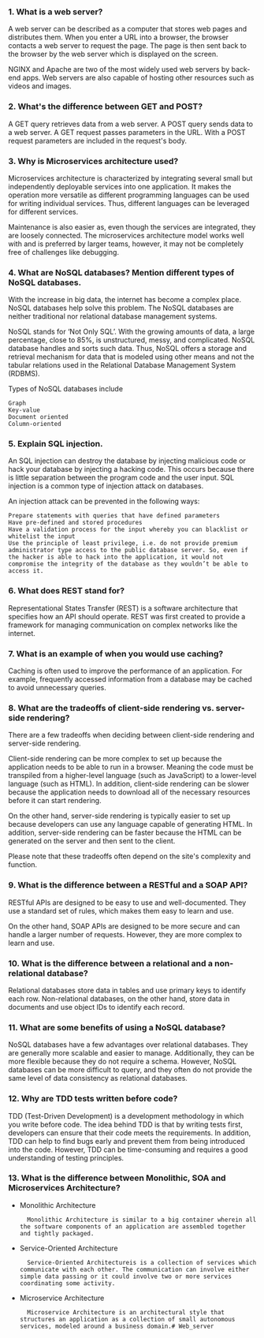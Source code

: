 ### 1. What is a web server?

A web server can be described as a computer that stores web pages and distributes them. When you enter a URL into a browser, the browser contacts a web server to request the page. The page is then sent back to the browser by the web server which is displayed on the screen.

NGINX and Apache are two of the most widely used web servers by back-end apps. Web servers are also capable of hosting other resources such as videos and images.

### 2. What's the difference between GET and POST?

A GET query retrieves data from a web server. A POST query sends data to a web server. A GET request passes parameters in the URL. With a POST request parameters are included in the request's body.


### 3. Why is Microservices architecture used?

Microservices architecture is characterized by integrating several small but independently deployable services into one application. It makes the operation more versatile as different programming languages can be used for writing individual services. Thus, different languages can be leveraged for different services.

Maintenance is also easier as, even though the services are integrated, they are loosely connected. The microservices architecture model works well with and is preferred by larger teams, however, it may not be completely free of challenges like debugging.


### 4. What are NoSQL databases? Mention different types of NoSQL databases.

With the increase in big data, the internet has become a complex place. NoSQL databases help solve this problem. The NoSQL databases are neither traditional nor relational database management systems.

NoSQL stands for ‘Not Only SQL’. With the growing amounts of data, a large percentage, close to 85%, is unstructured, messy, and complicated. NoSQL database handles and sorts such data. Thus, NoSQL offers a storage and retrieval mechanism for data that is modeled using other means and not the tabular relations used in the Relational Database Management System (RDBMS).

Types of NoSQL databases include

    Graph
    Key-value
    Document oriented
    Column-oriented

### 5. Explain SQL injection.

An SQL injection can destroy the database by injecting malicious code or hack your database by injecting a hacking code. This occurs because there is little separation between the program code and the user input. SQL injection is a common type of injection attack on databases.

An injection attack can be prevented in the following ways:

    Prepare statements with queries that have defined parameters
    Have pre-defined and stored procedures
    Have a validation process for the input whereby you can blacklist or whitelist the input
    Use the principle of least privilege, i.e. do not provide premium administrator type access to the public database server. So, even if the hacker is able to hack into the application, it would not compromise the integrity of the database as they wouldn’t be able to access it.


### 6. What does REST stand for?

Representational States Transfer (REST) is a software architecture that specifies how an API should operate. REST was first created to provide a framework for managing communication on complex networks like the internet.

### 7. What is an example of when you would use caching?

Caching is often used to improve the performance of an application. For example, frequently accessed information from a database may be cached to avoid unnecessary queries.


### 8. What are the tradeoffs of client-side rendering vs. server-side rendering?

There are a few tradeoffs when deciding between client-side rendering and server-side rendering.

Client-side rendering can be more complex to set up because the application needs to be able to run in a browser. Meaning the code must be transpiled from a higher-level language (such as JavaScript) to a lower-level language (such as HTML). In addition, client-side rendering can be slower because the application needs to download all of the necessary resources before it can start rendering.

On the other hand, server-side rendering is typically easier to set up because developers can use any language capable of generating HTML. In addition, server-side rendering can be faster because the HTML can be generated on the server and then sent to the client.

Please note that these tradeoffs often depend on the site's complexity and function.


### 9. What is the difference between a RESTful and a SOAP API?

RESTful APIs are designed to be easy to use and well-documented. 
They use a standard set of rules, which makes them easy to learn and use. 

On the other hand, SOAP APIs are designed to be more secure and can handle a larger number of requests. 
However, they are more complex to learn and use.  

### 10. What is the difference between a relational and a non-relational database?

Relational databases store data in tables and use primary keys to identify each row. Non-relational databases, on the other hand, store data in documents and use object IDs to identify each record. 


### 11. What are some benefits of using a NoSQL database?

NoSQL databases have a few advantages over relational databases. They are generally more scalable and easier to manage. Additionally, they can be more flexible because they do not require a schema. However, NoSQL databases can be more difficult to query, and they often do not provide the same level of data consistency as relational databases.


### 12. Why are TDD tests written before code?

TDD (Test-Driven Development) is a development methodology in which you write before code. The idea behind TDD is that by writing tests first, developers can ensure that their code meets the requirements. In addition, TDD can help to find bugs early and prevent them from being introduced into the code. However, TDD can be time-consuming and requires a good understanding of testing principles.

### 13. What is the difference between Monolithic, SOA and Microservices Architecture?

- Monolithic Architecture

        Monolithic Architecture is similar to a big container wherein all the software components of an application are assembled together and tightly packaged.
- Service-Oriented Architecture

        Service-Oriented Architectureis is a collection of services which communicate with each other. The communication can involve either simple data passing or it could involve two or more services coordinating some activity.
- Microservice Architecture

        Microservice Architecture is an architectural style that structures an application as a collection of small autonomous services, modeled around a business domain.#   W e b _ s e r v e r  
 